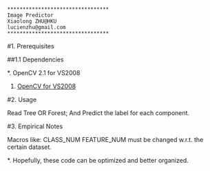 	*********************************
	Image Predictor
	Xiaolong ZHU@HKU
	lucienzhu@gmail.com
	*********************************

#1. Prerequisites

##1.1 Dependencies

*. OpenCV 2.1 for VS2008

1. [OpenCV for VS2008](http://opencv.willowgarage.com/wiki/VisualC%2B%2B_VS2008)

#2. Usage

Read Tree OR Forest;
And Predict the label for each component.

#3. Empirical Notes

Macros like:
	CLASS_NUM 
	FEATURE_NUM
must be changed w.r.t. the certain dataset.

*. Hopefully, these code can be optimized and better organized.